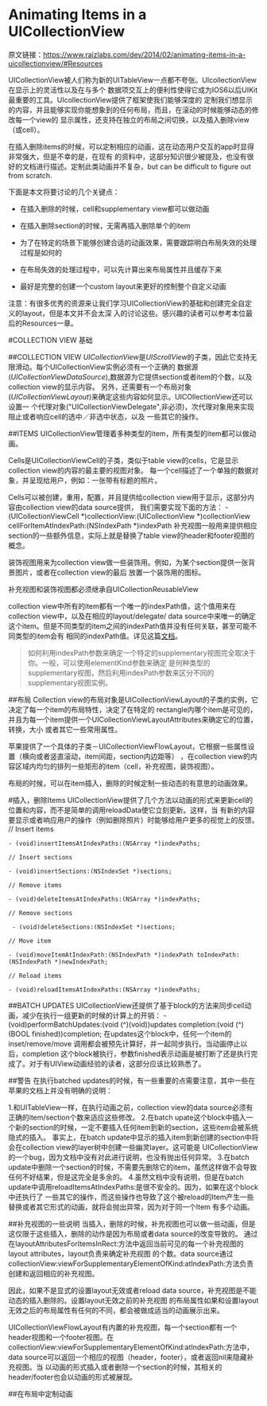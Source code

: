 # Animating Items in a UICollectionView
原文链接：https://www.raizlabs.com/dev/2014/02/animating-items-in-a-uicollectionview/#Resources

UICollectionView被人们称为新的UITableView一点都不夸张。UIcollectionView在显示上的灵活性以及在与多个
数据项交互上的便利性使得它成为IOS6以后UIKit最重要的工具。UIcollectionView提供了框架使我们能够深度的
定制我们想显示的内容，并且能够实现你能想象到的任何布局，而且，在滚动的时候能够动态的修改每一个view的
显示属性，还支持在独立的布局之间切换，以及插入删除view（或cell）。

在插入删除items的时候，可以定制相应的动画，这在动态用户交互的app时显得非常强大，但是不幸的是，在现有
的资料中，这部分知识很少被提及，也没有很好的文档进行描述。定制此类动画并不复杂，but can be difficult
to figure out from scratch.

下面是本文将要讨论的几个关键点：

+ 在插入删除的时候，cell和supplementary view都可以做动画
- 在插入删除section的时候，无需再插入删除单个的item
* 为了在特定的场景下能够创建合适的动画效果，需要跟踪明白布局失效的处理过程是如何的
+ 在布局失效的处理过程中，可以先计算出来布局属性并且缓存下来
- 最好是完整的创建一个custom layout来更好的控制整个自定义动画

注意：有很多优秀的资源来让我们学习UICollectionView的基础和创建完全自定义的layout，但是本文并不会太深
入的讨论这些。感兴趣的读者可以参考本位最后的Resources一章。

#COLLECTION VIEW 基础

##COLLECTION VIEW
*UICollectionView*是*UIScrollView*的子类，因此它支持无限滑动。每个UICollectionView实例必须有一个正确的
数据源(*UICollectionViewDataSource*),数据源为它提供section或者item的个数，以及collection view的显示内容。
另外，还需要有一个布局对象(*UICollectionViewLayout*)来确定这些内容如何显示。UICOllectionView还可以设置一
个代理对象("UICollectionViewDelegate",非必须)，次代理对象用来实现阻止或者响应cell的选中／非选中状态，以及
一些其它的操作。

##ITEMS
UICollectionView管理着多种类型的item，所有类型的item都可以做动画。

Cells是UICollectionViewCell的子类，类似于table view的cells，它是显示collection view的内容的最主要的视图对象。
每一个cell描述了一个单独的数据对象，并呈现给用户，例如：一张带有标题的照片。

Cells可以被创建，重用，配置，并且提供给collection view用于显示，这部分内容由collection view的data source提供，
我们需要实现下面的方法：
    - (UICollectionViewCell *)collectionView:(UICollectionView *)collectionView cellForItemAtIndexPath:(NSIndexPath *)indexPath
补充视图一般用来提供相应section的一些额外信息，实际上就是替换了table view的header和footer视图的概念。

装饰视图用来为collection view做一些装饰用。例如，为某个section提供一张背景图片，或者在collection view的最后
放置一个装饰用的图标。

补充视图和装饰视图都必须继承自UICollectionReusableView

collection view中所有的item都有一个唯一的indexPath值，这个值用来在collection view中，以及在相应的layout/delegate/
data source中来唯一的确定这个item。但是不同类型的item之间的indexPath值并没有任何关联，甚至可能不同类型的item会有
相同的indexPath值。详见这篇[文档](https://developer.apple.com/library/ios/documentation/uikit/reference/UICollectionViewLayoutAttributes_class/Reference/Reference.html)。
>如何利用indexPath参数来确定一个特定的supplementary视图完全取决于你。一般，可以使用elementKind参数来确定
是何种类型的supplementary视图，然后利用indexPath参数来区分不同的supplementary视图实例。

##布局
Collection view的布局对象是UICollectionViewLayout的子类的实例，它决定了每一个item的布局特性，决定了在特定的
rectangle内哪个item是可见的，并且为每一个item提供一个UICollectionViewLayoutAttributes来确定它的位置，转换，大小
或者其它一些常用属性。

苹果提供了一个具体的子类－UICollectionViewFlowLayout，它根据一些属性设置（横向或者竖直滚动，item间距，section内边距等）
，在collection view的内容区域内均匀的排列一些矩形的item（cell，补充视图，装饰视图）。

布局的时候，可以在item插入，删除的时候定制一些动态的有意思的动画效果。

#插入，删除Items
UICollectionView提供了几个方法以动画的形式来更新cell的位置和内容，而不是简单的调用reloadData使它立刻更新。这样，当
有新的内容要显示或者响应用户的操作（例如删除照片）时能够给用户更多的视觉上的反馈。
    // Insert items

    - (void)insertItemsAtIndexPaths:(NSArray *)indexPaths;

    // Insert sections

    - (void)insertSections:(NSIndexSet *)sections;

    // Remove items

    - (void)deleteItemsAtIndexPaths:(NSArray *)indexPaths;

    // Remove sections

     - (void)deleteSections:(NSIndexSet *)sections;

    // Move item

    - (void)moveItemAtIndexPath:(NSIndexPath *)indexPath toIndexPath:(NSIndexPath *)newIndexPath;

    // Reload items

    - (void)reloadItemsAtIndexPaths:(NSArray *)indexPaths;
##BATCH UPDATES
UICollectionView还提供了基于block的方法来同步cell动画，减少在执行一组更新的时候的计算上的开销：
    - (void)performBatchUpdates:(void (^)(void))updates completion:(void (^)(BOOL finished))completion;
在updates这个block中，任何一个item的 inset/remove/move 调用都会被预先计算好，并一起同步执行。当动画停止以后，completion
这个block被执行，参数finished表示动画是被打断了还是执行完成了。对于有UIView动画经验的读者，这部分应该比较熟悉了。

##警告
在执行batched updates的时候，有一些重要的点需要注意，其中一些在苹果的文档上并没有明确的说明：

1.和UITableView一样，在执行动画之前，collection view的data source必须有正确的item/section个数来适应这些修改。
2.在batch upate这个block中插入一个新的section的时候，一定不要插入任何item到新的section，这些item会被系统隐式的插入。
  事实上，在batch update中显示的插入item到新创建的section中将会在collection view的layer树中创建一些幽灵layer。这可能是
  UICollectionView的一个bug，因为文档中没有对此进行说明，也没有抛出任何异常。
3.在batch update中删除一个section的时候，不需要先删除它的item，虽然这样做不会导致任何不好结果，但是这完全是多余的。
4.虽然文档中没有说明，但是在batch update中调用reloadItemsAtIndexPaths:是很不安全的。因为，如果在这个block中还执行了
  一些其它的操作，而这些操作也导致了这个被reload的Item产生一些替换或者其它形式的动画，就将会抛出异常，因为对于同一个Item
  有多个动画。

##补充视图的一些说明
当插入，删除的时候，补充视图也可以做一些动画，但是这仅限于这些插入，删除的动作是因为布局或者data source的改变导致的。
通过在layoutAttributesForItemsInRect:方法中返回当前可见的每一个补充视图的layout attributes，layout负责来确定补充视图
的个数。data source通过collectionView:viewForSupplementaryElementOfKind:atIndexPath:方法负责创建和返回相应的补充视图。

因此，如果不是显式的设置layout无效或者reload data source，补充视图是不能动态的插入删除的。设置layout无效之前的补充视图
的布局属性如果和设置layout无效之后的布局属性有任何的不同，都会被做成适当的动画展示出来。

UICollectionViewFlowLayout有内置的补充视图，每一个section都有一个header视图和一个footer视图。在collectionView:viewForSupplementaryElementOfKind:atIndexPath:方法中，data source可以返回一个相应的视图（header，footer），或者返回nil来隐藏补充视图。当
以动画的形式插入或者删除一个section的时候，其相关的header/footer也会以动画的形式被展现。

##在布局中定制动画







































